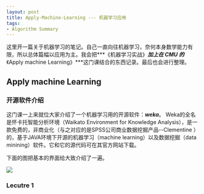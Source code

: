 ```yaml
---
layout: post
title: Apply-Machine-Learning --- 机器学习应用
tags:
- Algorithm Summary
---
```


这里开一篇关于机器学习的笔记。自己一直向往机器学习，奈何本身数学能力有限，所以总体篇幅以应用为主。我会把***《机器学习实战》***加上在 CMU 的***《Apply machine Learning》***这门课结合的东西记录。最后也会进行整理。


## Apply machine Learning

### 开源软件介绍
这门课一上来就位大家介绍了一个机器学习用的开源软件：***weka***。 Weka的全名是怀卡托智能分析环境（Waikato Environment for Knowledge Analysis），是一款免费的，非商业化（与之对应的是SPSS公司商业数据挖掘产品--Clementine ）的，基于JAVA环境下开源的机器学习（machine learning）以及数据挖掘（data minining）软件。它和它的源代码可在其官方网站下载。

下面的图把基本的界面给大致介绍了一遍。

<img src="http://yu-zhengyu.github.io/static/img/ML/ML-1.png">


### Lecutre 1



